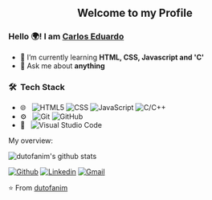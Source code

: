 <p align="center">
 <h2 align="center">Welcome to my Profile</h2>
</p>

### Hello 🌍! I am [Carlos Eduardo](https://github.com/dutofanim)

- 📰 I’m currently learning **HTML, CSS, Javascript and 'C'**
- 💬 Ask me about **anything**

<h3> 🛠 &nbsp;Tech Stack</h3>

- 🌐 &nbsp;
  ![HTML5](https://img.shields.io/badge/-HTML5-333333?style=flat&logo=HTML5)
  ![CSS](https://img.shields.io/badge/-CSS-333333?style=flat&logo=CSS3&logoColor=1572B6)
  ![JavaScript](https://img.shields.io/badge/-JavaScript-333333?style=flat&logo=javascript)
  ![C/C++](https://img.shields.io/badge/C%2FC%2B%2B-%20)
- ⚙️ &nbsp;
  ![Git](https://img.shields.io/badge/-Git-333333?style=flat&logo=git)
  ![GitHub](https://img.shields.io/badge/-GitHub-333333?style=flat&logo=github)
- 🔧 &nbsp;
  ![Visual Studio Code](https://img.shields.io/badge/-Visual%20Studio%20Code-333333?style=flat&logo=visual-studio-code&logoColor=007ACC)


<div><p>My overview: </p></div>

![dutofanim's github stats](https://github-readme-stats.vercel.app/api?username=dutofanim&show_icons=true)
<br />

[![Github](https://img.shields.io/badge/-Github-000?style=flat&logo=Github&logoColor=white)](https://github.com/dutofanim)
[![Linkedin](https://img.shields.io/badge/-LinkedIn-blue?style=flat&logo=Linkedin&logoColor=white)](https://www.linkedin.com/in/etofanim/)
[![Gmail](https://img.shields.io/badge/-Gmail-c14438?style=flat&logo=Gmail&logoColor=white)](mailto:etofanimgmail.com)

⭐️ From [dutofanim](https://github.com/dutofanim/dutofanim) 

<br />

